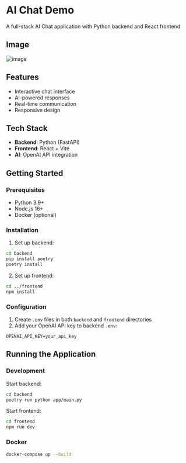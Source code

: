 # AI Chat Demo

A full-stack AI Chat application with Python backend and React frontend

## Image
![image](https://github.com/user-attachments/assets/0b91cff7-3657-4f85-87fc-b47ababda756)



## Features

- Interactive chat interface
- AI-powered responses
- Real-time communication
- Responsive design

## Tech Stack

- **Backend**: Python (FastAPI)
- **Frontend**: React + Vite
- **AI**: OpenAI API integration

## Getting Started

### Prerequisites

- Python 3.9+
- Node.js 16+
- Docker (optional)

### Installation

1. Set up backend:

```bash
cd backend
pip install poetry
poetry install
```

2. Set up frontend:

```bash
cd ../frontend
npm install
```

### Configuration

1. Create `.env` files in both `backend` and `frontend` directories
2. Add your OpenAI API key to backend `.env`:

```
OPENAI_API_KEY=your_api_key
```

## Running the Application

### Development

Start backend:

```bash
cd backend
poetry run python app/main.py
```

Start frontend:

```bash
cd frontend
npm run dev
```

### Docker

```bash
docker-compose up --build
```
